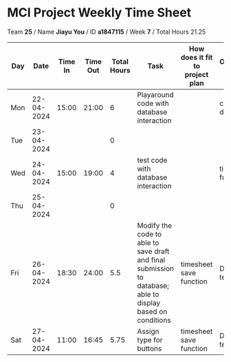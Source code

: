 # MCI Project Weekly Time Sheet

Team **25** / Name **Jiayu You** / ID **a1847115** / Week **7** / Total Hours 21.25

| Day | Date       | Time In | Time Out | Total Hours | Task | How does it fit to project plan | Outcome/Next action |
| --- | ---------- | ------- | -------- | ----------- | ---- | ------------------------------- | ------------------- |
| Mon | 22-04-2024 |  15:00       |  21:00        | 6          | Playaround code with database interaction | | continue development|
| Tue | 23-04-2024 |         |          | 0           | | | |
| Wed | 24-04-2024 | 15:00   | 19:00    | 4           | test code with database interaction | | timesheet save function | basic function code sample done and tested
| Thu | 25-04-2024 |         |          | 0           | | | |
| Fri | 26-04-2024 | 18:30   | 24:00    | 5.5           | Modify the code to able to save draft and final submission to database; able to display based on conditions | timesheet save function| Done and tested
| Sat | 27-04-2024 | 11:00   | 16:45    | 5.75          | Assign type for buttons | timesheet save function| Done and tested
